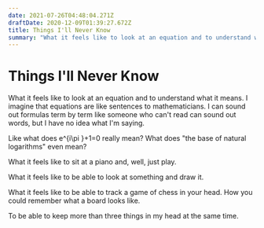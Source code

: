 ```yaml
---
date: 2021-07-26T04:48:04.271Z
draftDate: 2020-12-09T01:39:27.672Z
title: Things I'll Never Know
summary: "What it feels like to look at an equation and to understand what it means. I imagine that equations are like sentences t…"
---
```


# Things I'll Never Know

What it feels like to look at an equation and to understand what it means. I imagine that equations are like sentences to mathematicians. I can sound out formulas term by term like someone who can't read can sound out words, but I have no idea what I'm saying.

Like what does e^{i\pi }+1=0 really mean? What does "the base of natural logarithms" even mean?

What it feels like to sit at a piano and, well, just play.

What it feels like to be able to look at something and draw it.

What it feels like to be able to track a game of chess in your head.
How you could remember what a board looks like.

To be able to keep more than three things in my head at the same time.
